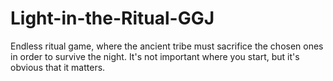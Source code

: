 # Light-in-the-Ritual-GGJ
Endless ritual game, where the ancient tribe must sacrifice the chosen ones in order to survive the night. It's not important where you start, but it's obvious that it matters.
